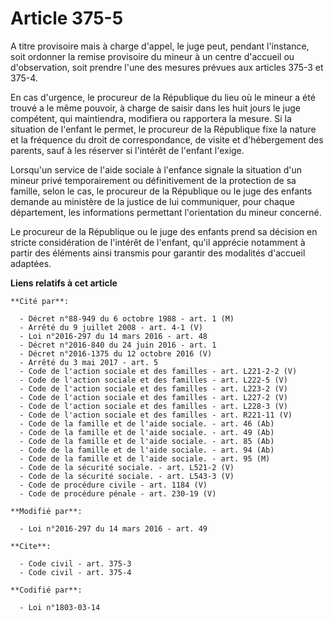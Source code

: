 # Article 375-5

A titre provisoire mais à charge d'appel, le juge peut, pendant l'instance, soit ordonner la remise provisoire du mineur à un
centre d'accueil ou d'observation, soit prendre l'une des mesures prévues aux articles 375-3 et 375-4. 

En cas d'urgence, le procureur de la République du lieu où le mineur a été trouvé a le même pouvoir, à charge de saisir dans
les huit jours le juge compétent, qui maintiendra, modifiera ou rapportera la mesure. Si la situation de l'enfant le permet,
le procureur de la République fixe la nature et la fréquence du droit de correspondance, de visite et d'hébergement des
parents, sauf à les réserver si l'intérêt de l'enfant l'exige.

Lorsqu'un service de l'aide sociale à l'enfance signale la situation d'un mineur privé temporairement ou définitivement de la
protection de sa famille, selon le cas, le procureur de la République ou le juge des enfants demande au ministère de la
justice de lui communiquer, pour chaque département, les informations permettant l'orientation du mineur concerné.

Le procureur de la République ou le juge des enfants prend sa décision en stricte considération de l'intérêt de l'enfant,
qu'il apprécie notamment à partir des éléments ainsi transmis pour garantir des modalités d'accueil adaptées.

**Liens relatifs à cet article**

	**Cité par**:

	  - Décret n°88-949 du 6 octobre 1988 - art. 1 (M)
	  - Arrêté du 9 juillet 2008 - art. 4-1 (V)
	  - Loi n°2016-297 du 14 mars 2016 - art. 48
	  - Décret n°2016-840 du 24 juin 2016 - art. 1
	  - Décret n°2016-1375 du 12 octobre 2016 (V)
	  - Arrêté du 3 mai 2017 - art. 5
	  - Code de l'action sociale et des familles - art. L221-2-2 (V)
	  - Code de l'action sociale et des familles - art. L222-5 (V)
	  - Code de l'action sociale et des familles - art. L223-2 (V)
	  - Code de l'action sociale et des familles - art. L227-2 (V)
	  - Code de l'action sociale et des familles - art. L228-3 (V)
	  - Code de l'action sociale et des familles - art. R221-11 (V)
	  - Code de la famille et de l'aide sociale. - art. 46 (Ab)
	  - Code de la famille et de l'aide sociale. - art. 49 (Ab)
	  - Code de la famille et de l'aide sociale. - art. 85 (Ab)
	  - Code de la famille et de l'aide sociale. - art. 94 (Ab)
	  - Code de la famille et de l'aide sociale. - art. 95 (M)
	  - Code de la sécurité sociale. - art. L521-2 (V)
	  - Code de la sécurité sociale. - art. L543-3 (V)
	  - Code de procédure civile - art. 1184 (V)
	  - Code de procédure pénale - art. 230-19 (V)

	**Modifié par**:

	  - Loi n°2016-297 du 14 mars 2016 - art. 49

	**Cite**:

	  - Code civil - art. 375-3
	  - Code civil - art. 375-4

	**Codifié par**:

	  - Loi n°1803-03-14
